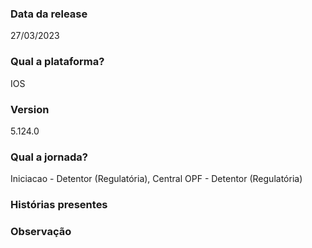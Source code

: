 ### Data da release

27/03/2023

### Qual a plataforma?

IOS

### Version

5.124.0

### Qual a jornada?

Iniciacao - Detentor (Regulatória), Central OPF - Detentor (Regulatória)

### Histórias presentes




### Observação



